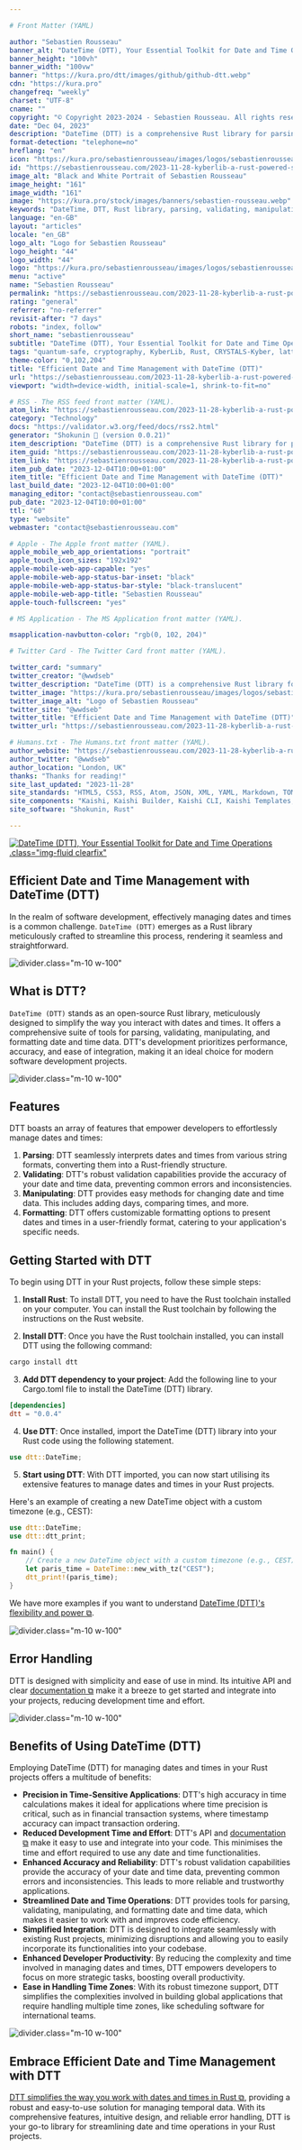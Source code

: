 ```yaml
---

# Front Matter (YAML)

author: "Sebastien Rousseau"
banner_alt: "DateTime (DTT), Your Essential Toolkit for Date and Time Operations."
banner_height: "100vh"
banner_width: "100vw"
banner: "https://kura.pro/dtt/images/github/github-dtt.webp"
cdn: "https://kura.pro"
changefreq: "weekly"
charset: "UTF-8"
cname: ""
copyright: "© Copyright 2023-2024 - Sebastien Rousseau. All rights reserved."
date: "Dec 04, 2023"
description: "DateTime (DTT) is a comprehensive Rust library for parsing, validating, manipulating, and formatting dates and times. It offers a high level of precision and a wide range of functionalities."
format-detection: "telephone=no"
hreflang: "en"
icon: "https://kura.pro/sebastienrousseau/images/logos/sebastienrousseau.svg"
id: "https://sebastienrousseau.com/2023-11-28-kyberlib-a-rust-powered-shield-against-quantum-threats/index.html"
image_alt: "Black and White Portrait of Sebastien Rousseau"
image_height: "161"
image_width: "161"
image: "https://kura.pro/stock/images/banners/sebastien-rousseau.webp"
keywords: "DateTime, DTT, Rust library, parsing, validating, manipulating, formatting, dates, times"
language: "en-GB"
layout: "articles"
locale: "en_GB"
logo_alt: "Logo for Sebastien Rousseau"
logo_height: "44"
logo_width: "44"
logo: "https://kura.pro/sebastienrousseau/images/logos/sebastienrousseau.webp"
menu: "active"
name: "Sebastien Rousseau"
permalink: "https://sebastienrousseau.com/2023-11-28-kyberlib-a-rust-powered-shield-against-quantum-threats/index.html"
rating: "general"
referrer: "no-referrer"
revisit-after: "7 days"
robots: "index, follow"
short_name: "sebastienrousseau"
subtitle: "DateTime (DTT), Your Essential Toolkit for Date and Time Operations."
tags: "quantum-safe, cryptography, KyberLib, Rust, CRYSTALS-Kyber, lattice-based, NIST, standardization, KEM, digital signatures, lightweight, hash-based, Kyber512, Kyber768, Kyber1024, security, efficiency, versatility, no-std, memory safety, system-level, embedded, WebAssembly, web"
theme-color: "0,102,204"
title: "Efficient Date and Time Management with DateTime (DTT)"
url: "https://sebastienrousseau.com/2023-11-28-kyberlib-a-rust-powered-shield-against-quantum-threats/index.html"
viewport: "width=device-width, initial-scale=1, shrink-to-fit=no"

# RSS - The RSS feed front matter (YAML).
atom_link: "https://sebastienrousseau.com/2023-11-28-kyberlib-a-rust-powered-shield-against-quantum-threats/rss.xml"
category: "Technology"
docs: "https://validator.w3.org/feed/docs/rss2.html"
generator: "Shokunin 🦀 (version 0.0.21)"
item_description: "DateTime (DTT) is a comprehensive Rust library for parsing, validating, manipulating, and formatting dates and times. It offers a high level of precision and a wide range of functionalities."
item_guid: "https://sebastienrousseau.com/2023-11-28-kyberlib-a-rust-powered-shield-against-quantum-threats/rss.xml"
item_link: "https://sebastienrousseau.com/2023-11-28-kyberlib-a-rust-powered-shield-against-quantum-threats/rss.xml"
item_pub_date: "2023-12-04T10:00+01:00"
item_title: "Efficient Date and Time Management with DateTime (DTT)"
last_build_date: "2023-12-04T10:00+01:00"
managing_editor: "contact@sebastienrousseau.com"
pub_date: "2023-12-04T10:00+01:00"
ttl: "60"
type: "website"
webmaster: "contact@sebastienrousseau.com"

# Apple - The Apple front matter (YAML).
apple_mobile_web_app_orientations: "portrait"
apple_touch_icon_sizes: "192x192"
apple-mobile-web-app-capable: "yes"
apple-mobile-web-app-status-bar-inset: "black"
apple-mobile-web-app-status-bar-style: "black-translucent"
apple-mobile-web-app-title: "Sebastien Rousseau"
apple-touch-fullscreen: "yes"

# MS Application - The MS Application front matter (YAML).

msapplication-navbutton-color: "rgb(0, 102, 204)"

# Twitter Card - The Twitter Card front matter (YAML).

twitter_card: "summary"
twitter_creator: "@wwdseb"
twitter_description: "DateTime (DTT) is a comprehensive Rust library for parsing, validating, manipulating, and formatting dates and times. It offers a high level of precision and a wide range of functionalities."
twitter_image: "https://kura.pro/sebastienrousseau/images/logos/sebastienrousseau.webp"
twitter_image_alt: "Logo of Sebastien Rousseau"
twitter_site: "@wwdseb"
twitter_title: "Efficient Date and Time Management with DateTime (DTT)"
twitter_url: "https://sebastienrousseau.com/2023-11-28-kyberlib-a-rust-powered-shield-against-quantum-threats/index.html"

# Humans.txt - The Humans.txt front matter (YAML).
author_website: "https://sebastienrousseau.com/2023-11-28-kyberlib-a-rust-powered-shield-against-quantum-threats/index.html"
author_twitter: "@wwdseb"
author_location: "London, UK"
thanks: "Thanks for reading!"
site_last_updated: "2023-11-28"
site_standards: "HTML5, CSS3, RSS, Atom, JSON, XML, YAML, Markdown, TOML"
site_components: "Kaishi, Kaishi Builder, Kaishi CLI, Kaishi Templates, Kaishi Themes"
site_software: "Shokunin, Rust"

---
```


[![DateTime (DTT), Your Essential Toolkit for Date and Time Operations](https://kura.pro/dtt/images/github/github-dtt.webp).class=\"img-fluid clearfix\"][01]

## Efficient Date and Time Management with DateTime (DTT)

In the realm of software development, effectively managing dates and times is a common challenge. `DateTime (DTT)` emerges as a Rust library meticulously crafted to streamline this process, rendering it seamless and straightforward.

![divider][divider].class=\"m-10 w-100\"

## What is DTT?

`DateTime (DTT)` stands as an open-source Rust library, meticulously designed to simplify the way you interact with dates and times. It offers a comprehensive suite of tools for parsing, validating, manipulating, and formatting date and time data. DTT's development prioritizes performance, accuracy, and ease of integration, making it an ideal choice for modern software development projects.

![divider][divider].class=\"m-10 w-100\"

## Features

DTT boasts an array of features that empower developers to effortlessly manage dates and times:

1. **Parsing**: DTT seamlessly interprets dates and times from various string formats, converting them into a Rust-friendly structure.
2. **Validating**: DTT's robust validation capabilities provide the accuracy of your date and time data, preventing common errors and inconsistencies.
3. **Manipulating**: DTT provides easy methods for changing date and time data. This includes adding days, comparing times, and more.
4. **Formatting**: DTT offers customizable formatting options to present dates and times in a user-friendly format, catering to your application's specific needs.

## Getting Started with DTT

To begin using DTT in your Rust projects, follow these simple steps:

1. **Install Rust**: To install DTT, you need to have the Rust toolchain installed on your computer. You can install the Rust toolchain by following the instructions on the Rust website.

2. **Install DTT**: Once you have the Rust toolchain installed, you can install DTT using the following command:

```bash
cargo install dtt
```

3. **Add DTT dependency to your project**: Add the following line to your Cargo.toml file to install the DateTime (DTT) library.

```toml
[dependencies]
dtt = "0.0.4"
```

4. **Use DTT**: Once installed, import the DateTime (DTT) library into your Rust code using the following statement.

```rust
use dtt::DateTime;
```

5. **Start using DTT**: With DTT imported, you can now start utilising its extensive features to manage dates and times in your Rust projects.

Here's an example of creating a new DateTime object with a custom timezone (e.g., CEST):

```rust
use dtt::DateTime;
use dtt::dtt_print;

fn main() {
    // Create a new DateTime object with a custom timezone (e.g., CEST)
    let paris_time = DateTime::new_with_tz("CEST");
    dtt_print!(paris_time);
}
```

We have more examples if you want to understand
[DateTime (DTT)'s flexibility and power ⧉][03].

![divider][divider].class=\"m-10 w-100\"

## Error Handling

DTT is designed with simplicity and ease of use in mind. Its intuitive API and clear [documentation ⧉][02] make it a breeze to get started and integrate into your projects, reducing development time and effort.

![divider][divider].class=\"m-10 w-100\"

## Benefits of Using DateTime (DTT)

Employing DateTime (DTT) for managing dates and times in your Rust projects offers a multitude of benefits:

- **Precision in Time-Sensitive Applications**: DTT's high accuracy in time calculations makes it ideal for applications where time precision is critical, such as in financial transaction systems, where timestamp accuracy can impact transaction ordering.
- **Reduced Development Time and Effort**: DTT's API and [documentation ⧉][02] make it easy to use and integrate into your code. This minimises the time and effort required to use any date and time functionalities.
- **Enhanced Accuracy and Reliability**: DTT's robust validation capabilities provide the accuracy of your date and time data, preventing common errors and inconsistencies. This leads to more reliable and trustworthy applications.
- **Streamlined Date and Time Operations**: DTT provides tools for parsing, validating, manipulating, and formatting date and time data, which makes it easier to work with and improves code efficiency.
- **Simplified Integration**: DTT is designed to integrate seamlessly with existing Rust projects, minimizing disruptions and allowing you to easily incorporate its functionalities into your codebase.
- **Enhanced Developer Productivity**: By reducing the complexity and time involved in managing dates and times, DTT empowers developers to focus on more strategic tasks, boosting overall productivity.
- **Ease in Handling Time Zones**: With its robust timezone support, DTT simplifies the complexities involved in building global applications that require handling multiple time zones, like scheduling software for international teams.

![divider][divider].class=\"m-10 w-100\"

## Embrace Efficient Date and Time Management with DTT

[DTT simplifies the way you work with dates and times in Rust ⧉][00], providing a robust and easy-to-use solution for managing temporal data. With its comprehensive features, intuitive design, and reliable error handling, DTT is your go-to library for streamlining date and time operations in your Rust projects.

[00]: https://dttlib.one/getting-started/index.html "Getting Started"
[01]: https://dttlib.one "DateTime (DTT), Your Essential Toolkit for Date and Time Operations"
[02]: https://docs.rs/dtt/latest/dtt/ "DateTime (DTT) Documentation"
[03]: https://github.com/sebastienrousseau/dtt "DateTime (DTT) GitHub Repository"

[divider]: https://kura.pro/common/images/elements/divider.svg "Divider"
